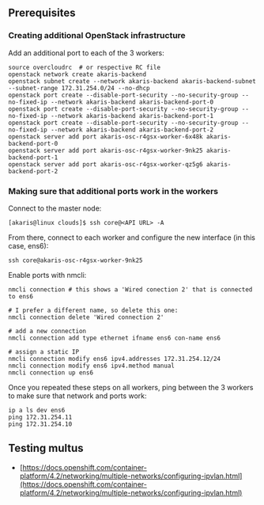 ## Prerequisites ##

### Creating additional OpenStack infrastructure ###

Add an additional port to each of the 3 workers:
~~~
source overcloudrc  # or respective RC file
openstack network create akaris-backend
openstack subnet create --network akaris-backend akaris-backend-subnet --subnet-range 172.31.254.0/24 --no-dhcp
openstack port create --disable-port-security --no-security-group --no-fixed-ip --network akaris-backend akaris-backend-port-0
openstack port create --disable-port-security --no-security-group --no-fixed-ip --network akaris-backend akaris-backend-port-1
openstack port create --disable-port-security --no-security-group --no-fixed-ip --network akaris-backend akaris-backend-port-2
openstack server add port akaris-osc-r4gsx-worker-6x48k akaris-backend-port-0
openstack server add port akaris-osc-r4gsx-worker-9nk25 akaris-backend-port-1
openstack server add port akaris-osc-r4gsx-worker-qz5g6 akaris-backend-port-2
~~~

### Making sure that additional ports work in the workers ###

Connect to the master node:
~~~
[akaris@linux clouds]$ ssh core@<API URL> -A
~~~

From there, connect to each worker and configure the new interface (in this case, ens6):
~~~
ssh core@akaris-osc-r4gsx-worker-9nk25
~~~

Enable ports with nmcli:
~~~
nmcli connection # this shows a 'Wired conection 2' that is connected to ens6

# I prefer a different name, so delete this one:
nmcli connection delete 'Wired connection 2'

# add a new connection
nmcli connection add type ethernet ifname ens6 con-name ens6

# assign a static IP
nmcli connection modify ens6 ipv4.addresses 172.31.254.12/24 
nmcli connection modify ens6 ipv4.method manual
nmcli connection up ens6
~~~

Once you repeated these steps on all workers, ping between the 3 workers to make sure that network and ports work:
~~~
ip a ls dev ens6
ping 172.31.254.11
ping 172.31.254.10
~~~

## Testing multus ##

* [https://docs.openshift.com/container-platform/4.2/networking/multiple-networks/configuring-ipvlan.html](https://docs.openshift.com/container-platform/4.2/networking/multiple-networks/configuring-ipvlan.html)
